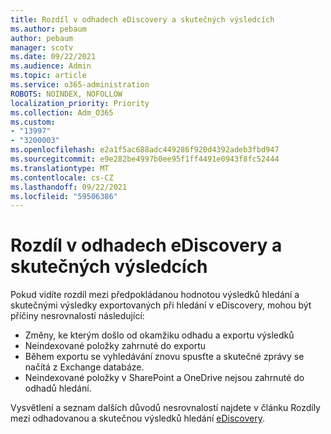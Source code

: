 ```yaml
---
title: Rozdíl v odhadech eDiscovery a skutečných výsledcích
ms.author: pebaum
author: pebaum
manager: scotv
ms.date: 09/22/2021
ms.audience: Admin
ms.topic: article
ms.service: o365-administration
ROBOTS: NOINDEX, NOFOLLOW
localization_priority: Priority
ms.collection: Adm_O365
ms.custom:
- "13997"
- "3200003"
ms.openlocfilehash: e2a1f5ac688adc449286f920d4392adeb3fbd947
ms.sourcegitcommit: e9e282be4997b0ee95f1ff4491e0943f8fc52444
ms.translationtype: MT
ms.contentlocale: cs-CZ
ms.lasthandoff: 09/22/2021
ms.locfileid: "59506386"
---
```

# <a name="difference-in-ediscovery-estimates-and-actual-results"></a>Rozdíl v odhadech eDiscovery a skutečných výsledcích

Pokud vidíte rozdíl mezi předpokládanou hodnotou výsledků hledání a skutečnými výsledky exportovaných při hledání v eDiscovery, mohou být příčiny nesrovnalostí následující:

- Změny, ke kterým došlo od okamžiku odhadu a exportu výsledků
- Neindexované položky zahrnuté do exportu
- Během exportu se vyhledávání znovu spusťte a skutečné zprávy se načítá z Exchange databáze.
- Neindexované položky v SharePoint a OneDrive nejsou zahrnuté do odhadů hledání.

Vysvětlení a seznam dalších důvodů nesrovnalostí najdete v článku Rozdíly mezi odhadovanou a skutečnou výsledků hledání [eDiscovery](https://docs.microsoft.com/microsoft-365/compliance/differences-between-estimated-and-actual-ediscovery-search-results).